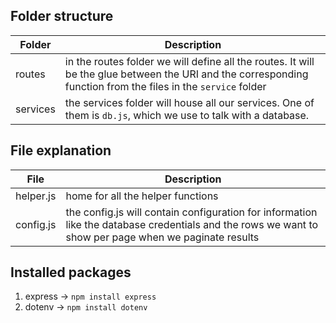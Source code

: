 ## Folder structure

| Folder   | Description                                                                                                                                                   |
| -------- | ------------------------------------------------------------------------------------------------------------------------------------------------------------- |
| routes   | in the routes folder we will define all the routes. It will be the glue between the URI and the corresponding function from the files in the `service` folder |
| services | the services folder will house all our services. One of them is `db.js`, which we use to talk with a database.                                                |

## File explanation

| File      | Description                                                                                                                                           |
| --------- | ----------------------------------------------------------------------------------------------------------------------------------------------------- |
| helper.js | home for all the helper functions                                                                                                                     |
| config.js | the config.js will contain configuration for information like the database credentials and the rows we want to show per page when we paginate results |

## Installed packages

1. express -> `npm install express`
2. dotenv -> `npm install dotenv`
